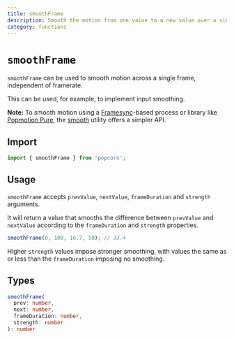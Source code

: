 ```yaml
---
title: smoothFrame
description: Smooth the motion from one value to a new value over a single frame.
category: functions
---
```


# `smoothFrame`

`smoothFrame` can be used to smooth motion across a single frame, independent of framerate.

This can be used, for example, to implement input smoothing.

**Note:** To smooth motion using a [Framesync](/api/framesync)-based process or library like [Popmotion Pure](/pure), the [smooth](/popcorn/api/smooth) utility offers a simpler API.

<TOC />

## Import

```javascript
import { smoothFrame } from 'popcorn';
```

## Usage

`smoothFrame` accepts `prevValue`, `nextValue`, `frameDuration` and `strength` arguments.

It will return a value that smooths the difference between `prevValue` and `nextValue` according to the `frameDuration` and `strength` properties.

```javascript
smoothFrame(0, 100, 16.7, 50); // 33.4
```

Higher `strength` values impose stronger smoothing, with values the same as or less than the `frameDuration` imposing no smoothing.

## Types

```typescript
smoothFrame(
  prev: number,
  next: number,
  frameDuration: number,
  strength: number
): number
```
